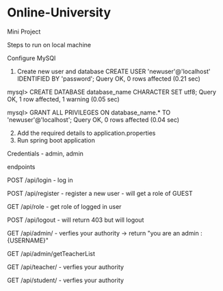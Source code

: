 # Online-University
Mini Project

Steps to run on local machine

Configure MySQl
1. Create new user and database
CREATE USER 'newuser'@'localhost' IDENTIFIED BY 'password';
Query OK, 0 rows affected (0.21 sec)

mysql> CREATE DATABASE database_name CHARACTER SET utf8;
Query OK, 1 row affected, 1 warning (0.05 sec)

mysql> GRANT ALL PRIVILEGES ON database_name.* TO 'newuser'@'localhost';
Query OK, 0 rows affected (0.04 sec)

2. Add the required details to application.properties
3. Run spring boot application


Credentials - admin, admin

endpoints 

POST /api/login - log in 

POST /api/register - register a new user - will get a role of GUEST

GET /api/role - get role of logged in user

POST /api/logout - will return 403 but will logout

GET /api/admin/ - verfies your authority -> return "you are an admin : {USERNAME}"

GET /api/admin/getTeacherList

GET /api/teacher/ -  verfies your authority

GET /api/student/ - verfies your authority
